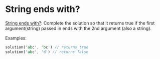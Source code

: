 <!--
SPDX-FileCopyrightText: 2022 Vladimir Rusinov

SPDX-License-Identifier: Apache-2.0
-->

# String ends with?

[String ends with?](https://www.codewars.com/kata/51f2d1cafc9c0f745c00037d/train/rust): Complete the solution so that it returns true if the first argument(string) passed in ends with the 2nd argument (also a string).

Examples:

```rust
solution('abc', 'bc') // returns true
solution('abc', 'd') // returns false
```

